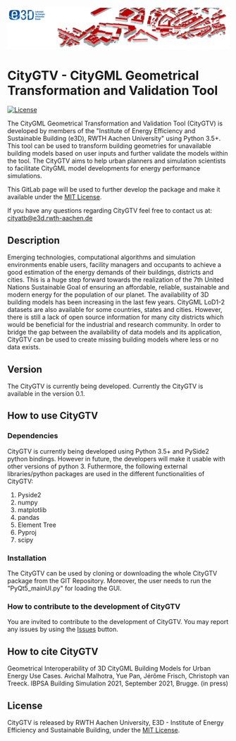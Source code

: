 ![E3D - Institute of Energy Efficiency and Sustainable Building, RWTH Aachen University](./pictures/e3dHeader__1_.png)

# CityGTV - CityGML Geometrical Transformation and Validation Tool 

[![License](http://img.shields.io/:license-mit-blue.svg)](http://doge.mit-license.org)

The CityGML Geometrical Transformation and Validation Tool (CityGTV) is developed by members of the "Institute of Energy Efficiency and Sustainable Building (e3D), RWTH Aachen University" using Python 3.5+.
This tool can be used to transform building geometries for unavailable building models based on user inputs and further validate the models within the tool.
The CityGTV aims to help urban planners and simulation scientists to facilitate CityGML model developments for energy performance simulations.


This GitLab page will be used to further develop the package and make it available under the [MIT License](https://gitlab.e3d.rwth-aachen.de/e3d-software-tools/citygtv/citygtv/-/blob/master/License/LICENSE).

If you have any questions regarding CityGTV feel free to contact us at: [cityatb@e3d.rwth-aachen.de](mailto:cityatb@e3d.rwth-aachen.de)


## Description

Emerging technologies, computational algorithms and simulation environments enable users, facility managers and occupants to achieve a good estimation of the energy demands of their buildings, districts and cities.
This is a huge step forward towards the realization of the 7th United Nations Sustainable Goal of ensuring an affordable, reliable, sustainable and modern energy for the population of our planet.
The availability of 3D building models has been increasing in the last few years. CityGML LoD1-2 datasets are also available for some countries, states and cities. However, there is still a lack of open source information for many city districts which would be beneficial for the industrial and research community. In order to bridge the gap between the availability of data models and its application, CityGTV can be used to create missing building models where less or no data exists. 


## Version

The CityGTV is currently being developed. Currently the CityGTV is available in the version 0.1.


## How to use CityGTV

### Dependencies

CityGTV is currently being developed using Python 3.5+ and PySide2 python bindings. However in future, the developers will make it usable with other versions of python 3. 
Futhermore, the following external libraries/python packages are used in the different functionalities of CityGTV:
1. Pyside2
2. numpy
3. matplotlib
4. pandas
5. Element Tree
6. Pyproj
7. scipy

### Installation

The CityGTV can be used by cloning or downloading the whole CityGTV package from the GIT Repository. Moreover, the user needs to run the "PyQt5_mainUI.py" for loading the GUI.  

### How to contribute to the development of CityGTV

You are invited to contribute to the development of CityGTV. You may report any issues by using the [Issues](https://gitlab.e3d.rwth-aachen.de/e3d-software-tools/citygtv/citygtv/-/issues) button.

## How to cite CityGTV

Geometrical Interoperability of 3D CityGML Building Models for Urban Energy Use Cases. Avichal Malhotra, Yue Pan, Jérôme Frisch, Christoph van Treeck. IBPSA Building Simulation 2021, September 2021, Brugge. (in press)

## License

CityGTV is released by RWTH Aachen University, E3D - Institute of Energy Efficiency and Sustainable Building, under the [MIT License](https://gitlab.e3d.rwth-aachen.de/e3d-software-tools/citygtv/citygtv/-/blob/master/License/LICENSE).
